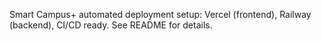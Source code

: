 Smart Campus+ automated deployment setup: Vercel (frontend), Railway (backend), CI/CD ready. See README for details.